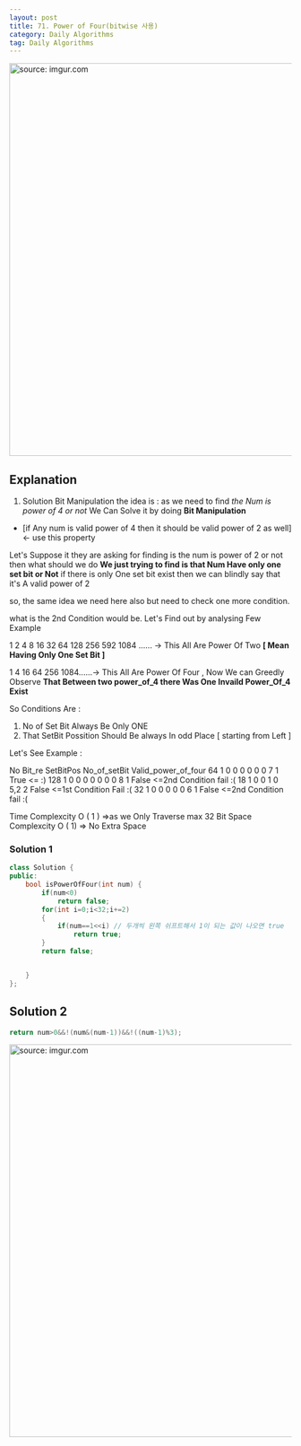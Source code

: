 ```yaml
---
layout: post
title: 71. Power of Four(bitwise 사용)
category: Daily Algorithms
tag: Daily Algorithms
---
```


<a href="https://postimg.cc/svby3RSd"><img src="https://i.postimg.cc/g220qz2J/Capture.jpg" width="700px" title="source: imgur.com" /><a>


## Explanation

1. Solution Bit Manipulation
the idea is :
as we need to find *the Num is power of 4 or not*
We Can Solve it by doing **Bit Manipulation**

- [if Any num is valid power of 4 then it should be valid power of 2 as well] <- use this property

Let's Suppose it they are asking for finding is the num is power of 2 or not then what should we do
**We just trying to find is that Num Have only one set bit or Not**
if there is only One set bit exist then we can blindly say that it's A valid power of 2

so, the same idea we need here also but need to check one more condition.

what is the 2nd Condition would be. Let's Find out by analysing Few Example

1 2 4 8 16 32 64 128 256 592 1084 ...... -> This All Are Power Of Two **[ Mean Having Only One Set Bit ]**

1 4 16 64 256 1084......-> This All Are Power Of Four , Now We can Greedly Observe **That Between two power_of_4 there Was One Invaild Power_Of_4 Exist**

So Conditions Are :

1. No of Set Bit Always Be Only ONE
2. That SetBit Possition Should Be always In odd Place [ starting from Left ]

Let's See Example :

 No            Bit_re             SetBitPos       No_of_setBit          Valid_power_of_four
64         1 0 0 0 0 0 0           7                  1                        True         <= :)
128        1 0 0 0 0 0 0 0         8                  1                        False        <=2nd Condition fail :(
18         1 0 0 1 0               5,2                2                        False        <=1st Condition Fail :(
32         1 0 0 0 0 0             6                  1                        False        <=2nd Condition fail :(

Time Complexcity O ( 1 )    =>as we Only Traverse max 32 Bit
Space Complexcity O ( 1)   => No Extra Space



### Solution 1

```c++
class Solution {
public:
    bool isPowerOfFour(int num) {
        if(num<0)
            return false;
        for(int i=0;i<32;i+=2)
        {
            if(num==1<<i) // 두개씩 왼쪽 쉬프트해서 1이 되는 값이 나오면 true
                return true;
        }
        return false;


    }
};
```

## Solution 2

```c++
return num>0&&!(num&(num-1))&&!((num-1)%3);
```

<a href="https://postimg.cc/bDprhSMB"><img src="https://i.postimg.cc/xCbzLKPn/Capture.jpg" width="700px" title="source: imgur.com" /><a>
